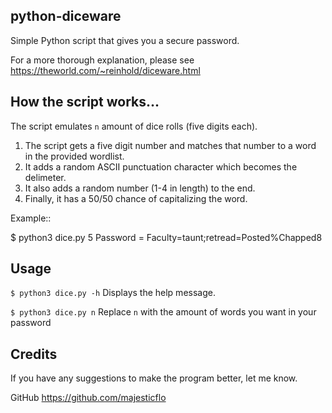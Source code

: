 ## python-diceware

Simple Python script that gives you a secure password.

For a more thorough explanation, please see https://theworld.com/~reinhold/diceware.html

## How the script works...

The script emulates `n` amount of dice rolls (five digits each). 

1. The script gets a five digit number and matches that number to a word in the provided wordlist.
2. It adds a random ASCII punctuation character which becomes the delimeter.
3. It also adds a random number (1-4 in length) to the end.
4. Finally, it has a 50/50 chance of capitalizing the word.

Example::

  $ python3 dice.py 5
  Password = Faculty=taunt;retread=Posted%Chapped8

## Usage

`$ python3 dice.py -h` Displays the help message.

`$ python3 dice.py n` Replace `n` with the amount of words you want in your password

## Credits

If you have any suggestions to make the program better, let me know.

GitHub https://github.com/majesticflo
